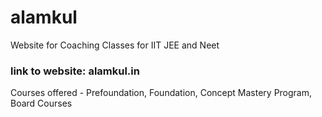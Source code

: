 # alamkul
Website for Coaching Classes for IIT JEE and Neet
### link to website: alamkul.in
Courses offered - Prefoundation, Foundation, Concept Mastery Program, Board Courses
